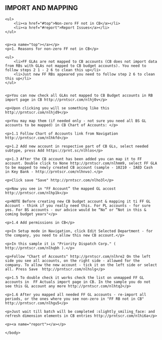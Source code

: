 <html>
	<body>
	<h2>IMPORT AND MAPPING</h2>

	<ul>
	    <li><a href="#top">Non-zero FF not in CB</a></li>
	    <li><a href="#report">Report Issues</a></li>
	</ul>


	<p><a name="top"></a></p> 
	<p>1. Reasons for non-zero FF not in CB</p>

	<ul>
		<li>FF GLAs are not mapped to CB accounts (CB does not import data from RBs with GLAs not mapped to CB budget accounts). You need to follow steps 2 1 - 2 6 to clean this up</li>
		<li>Just new FF RBs appeared you need to follow step 2 6 to clean this up</li>
	</ul>

	
	<p>You can now check all GLAs not mapped to CB Budget accounts in RB import page in CB http://prntscr.com/nlhj0v</p>

	<p>Upon clicking you will se something like this http://prntscr.com/nlhjd9</p>

	<p>You may map them (if needed only - not sure you need all BS GL accounts to be mapped) in CB Chart of Accounts: </p>

	<p>1.1 Follow Chart of Accounts link from Navigation http://prntscr.com/nlhkfd</p>

	<p>1.2 Add new account in respective part of CB GLs, select needed subtype, press Add https://prnt.sc/nlhlos</p>

	<p>1.3 After the CB account has been added you can map it to FF account. Double click to None http://prntscr.com/nlhmm9, select FF GLA to be mapped to newly created CB account (sample - 10210 - IAED Cash in Key Bank - http://prntscr.com/nlhnvo).</p>

	<p>Click save "Save" http://prntscr.com/nlho3l</p>

	<p>Now you see in "FF Account” the mapped GL accost http://prntscr.com/nlhp1k</p>

	<p>NOTE Before creating new CB budget account & mapping it ti FF GL Account - think if you really need this. For PL accounts - for sure yes. For BS accounts - our advice would be “No” or “Not in this & coming budget years"</p>

	<p>1.4 Add permissions in CB</p>

	<p>In Setup mode in Navigation, click Edit Selected Department - for the company, you need to allow this new CB account.</p>

	<p>In this sample it is "Priority Dispatch Corp." ( http://prntscr.com/nlhqbh ).</p>

	<p>Follow "Chart of Accounts" http://prntscr.com/nlhre2 On the left side you see all accounts, on the right side - allowed for the company. To allow the new account - tick it on the left side or select all. Press Save  http://prntscr.com/nlhslg</p>

	<p>1.5 To double check it works check the list on unmapped FF GL accounts in  FF Actuals import page in CB. In the sample you do not see this GL account any more http://prntscr.com/nlhtq2</p>

	<p>1.6 After you mapped all needed FF GL accounts - re-import all periods, or the ones where you see non-zero in "FF RB not in CB"  http://prntscr.com/nlhgu5</p>

	<p>Just wait till batch will be completed :slightly_smiling_face: and refresh dimension elements in CB entries http://prntscr.com/nlhi6a</p>

	<p><a name="report"></a></p> 

	</body>
</html>